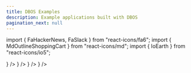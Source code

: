 ```yaml
---
title: DBOS Examples
description: Example applications built with DBOS
pagination_next: null
---
```

import { FaHackerNews, FaSlack } from "react-icons/fa6";
import { MdOutlineShoppingCart } from "react-icons/md";
import { IoEarth } from "react-icons/io5";

  <section className="row list">
  <CardLink
    label="HackerNews Bot"
    href="python/examples/hacker-news-bot"
    description="HackerNews Bot!!!"
    index="1"
    icon={<FaHackerNews color="white" size={60} />}
  />
  <CardLink
    label="RAG Slackbot"
    href="python/examples/widget-store"
    description="RAG Slackbot!!!"
    index="2"
    icon={<FaSlack color="white" size={60}/>}
  />
  <CardLink
    label="Earthquake Tracker"
    href="python/examples/earthquake-tracker"
    description="Tracking earthquakes!!!"
    index="3"
    icon={<IoEarth color="white" size={60}/>}
  />
  <CardLink
    label="Widget Store"
    href="python/examples/widget-store"
    description="Widget store!!!"
    index="4"
    icon={<MdOutlineShoppingCart color="white" size={60}/>}
  />
  </section>